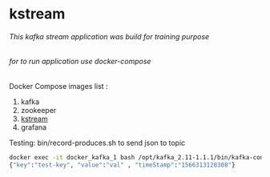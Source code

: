 # kstream
###### This kafka stream application was build for training purpose 
###### for to run application use docker-compose

Docker Compose images list :
 1) kafka 
 2) zookeeper  
 3) [kstream](https://hub.docker.com/r/rashjz/kstream)
 4) grafana 
 
Testing:  bin/record-produces.sh to send json to topic
```bash
docker exec -it docker_kafka_1 bash /opt/kafka_2.11-1.1.1/bin/kafka-console-producer.sh --broker-list localhost:9092 --topic topic-test-srt 
{"key":"test-key", "value":"val" , "timeStamp":"1566313128308"}

```